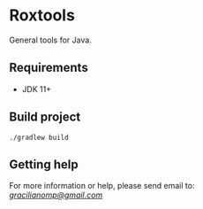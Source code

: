Roxtools
========

General tools for Java.

## Requirements

- JDK 11+

## Build project

```
./gradlew build
```

## Getting help

For more information or help, please send email to: *gracilianomp@gmail.com*

